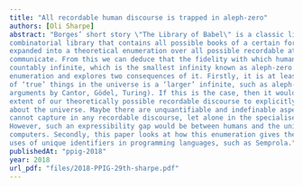```yaml
---
title: "All recordable human discourse is trapped in aleph-zero"
authors: [Oli Sharpe]
abstract: "Borges’ short story \"The Library of Babel\" is a classic literary exploration of the idea of a
combinatorial library that contains all possible books of a certain format. However, this idea can be
expanded into a theoretical enumeration over all possible recordable attempts by humans to
communicate. From this we can deduce that the fidelity with which humans can refer is ‘only’
countably infinite, which is the smallest infinity known as aleph-zero. This paper constructs this
enumeration and explores two consequences of it. Firstly, it is at least possible that the size of the set
of ‘true’ things in the universe is a ‘larger’ infinite, such as aleph-one (as suggested by the diagonal
arguments by Cantor, Gödel, Turing). If this is the case, then it would be impossible for even the full
extent of our theoretically possible recordable discourse to explicitly refer to each thing that is ‘true’
about the universe. Maybe there are unquantifiable and indefinable aspects of the world that we
cannot capture in any recordable discourse, let alone in the specialised discourse of programming.
However, such an expressibility gap would be between humans and the universe, not humans and
computers. Secondly, this paper looks at how this enumeration gives theoretical support for certain
uses of unique identifiers in programming languages, such as Semprola."
publishedAt: "ppig-2018"
year: 2018
url_pdf: "files/2018-PPIG-29th-sharpe.pdf"
---
```

